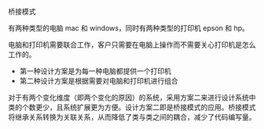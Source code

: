 桥接模式

有两种类型的电脑 mac 和 windows，同时有两种类型的打印机 epson 和 hp。

电脑和打印机需要联合工作，客户只需要在电脑上操作而不需要关心打印机是怎么工作的。

- 第一种设计方案是为每一种电脑都提供一个打印机
- 第二种设计方案是根据需要对电脑和打印机进行组合

对于有两个变化维度（即两个变化的原因）的系统，采用方案二来进行设计系统中类的个数更少，且系统扩展更为方便。设计方案二即是桥接模式的应用。桥接模式将继承关系转换为关联关系，从而降低了类与类之间的耦合，减少了代码编写量。
